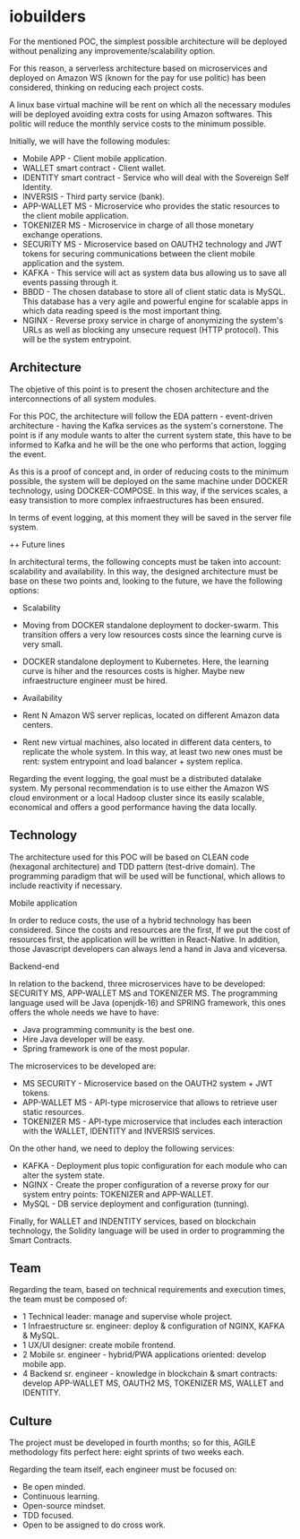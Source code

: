 # iobuilders


For the mentioned POC, the simplest possible architecture will be deployed without penalizing any improvemente/scalability option. 

For this reason, a serverless architecture based on microservices and deployed on Amazon WS (known for the pay for use politic) has been considered, thinking on reducing each project costs.

A linux base virtual machine will be rent on which all the necessary modules will be deployed avoiding extra costs for using Amazon softwares. This politic will reduce the monthly service costs to the minimum possible.

Initially, we will have the following modules:

 - Mobile APP - Client mobile application.
 - WALLET smart contract - Client wallet.
 - IDENTITY smart contract - Service who will deal with the Sovereign Self Identity.
 - INVERSIS - Third party service (bank).
 - APP-WALLET MS - Microservice who provides the static resources to the client mobile application.
 - TOKENIZER MS - Microservice in charge of all those monetary exchange operations.
 - SECURITY MS - Microservice based on OAUTH2 technology and JWT tokens for securing communications between the client mobile application and the system.
 - KAFKA - This service will act as system data bus allowing us to save all events passing through it.
 - BBDD - The chosen database to store all of client static data is MySQL. This database has a very agile and powerful engine for scalable apps in which data reading speed is the most important thing.
 - NGINX - Reverse proxy service in charge of anonymizing the system's URLs as well as blocking any unsecure request (HTTP protocol). This will be the system entrypoint.
 
 
## Architecture
 
The objetive of this point is to present the chosen architecture and the interconnections of all system modules. 

For this POC, the architecture will follow the EDA pattern - event-driven architecture - having the Kafka services as the system's cornerstone. The point is if any module wants to alter the current system state, this have to be informed to Kafka and he will be the one who performs that action, logging the event.
 
As this is a proof of concept and, in order of reducing costs to the minimum possible, the system will be deployed on the same machine under DOCKER technology, using DOCKER-COMPOSE. In this way, if the services scales, a easy transistion to more complex infraestructures has been ensured.
 
In terms of event logging, at this moment they will be saved in the server file system.

++ Future lines

In architectural terms, the following concepts must be taken into account: scalability and availability. In this way, the designed architecture must be base on these two points and, looking to the future, we have the following options:

- Scalability
 
 - Moving from DOCKER standalone deployment to docker-swarm. This transition offers a very low resources costs since the learning curve is very small.
 - DOCKER standalone deployment to Kubernetes. Here, the learning curve is hiher and the resources costs is higher. Maybe new infraestructure engineer must be hired.
 
- Availability

 - Rent N Amazon WS server replicas, located on different Amazon data centers.
 - Rent new virtual machines, also located in different data centers, to replicate the whole system. In this way, at least two new ones must be rent: system entrypoint and load balancer + system replica.
 
Regarding the event logging, the goal must be a distributed datalake system. My personal recommendation is to use either the Amazon WS cloud environment or a local Hadoop cluster since its easily scalable, economical and offers a good performance having the data locally.
 
 
## Technology

The architecture used for this POC will be based on CLEAN code (hexagonal architecture) and TDD pattern (test-drive domain). The programming paradigm that will be used will be functional, which allows to include reactivity if necessary.

Mobile application

In order to reduce costs, the use of a hybrid technology has been considered. Since the costs and resources are the first, If we put the cost of resources first, the application will be written in React-Native. In addition, those Javascript developers can always lend a hand in Java and viceversa.

Backend-end

In relation to the backend, three microservices have to be developed: SECURITY MS, APP-WALLET MS and TOKENIZER MS. The programming language used will be Java (openjdk-16) and SPRING framework, this ones offers the whole needs we have to have:

 - Java programming community is the best one.
 - Hire Java developer will be easy.
 - Spring framework is one of the most popular.

The microservices to be developed are:
 
 - MS SECURITY - Microservice based on the OAUTH2 system + JWT tokens.
 - APP-WALLET MS - API-type microservice that allows to retrieve user static resources.
 - TOKENIZER MS - API-type microservice that includes each interaction with the WALLET, IDENTITY and INVERSIS services.

On the other hand, we need to deploy the following services:

 - KAFKA - Deployment plus topic configuration for each module who can alter the system state.
 - NGINX - Create the proper configuration of a reverse proxy for our system entry points: TOKENIZER and APP-WALLET.
 - MySQL - DB service deployment and configuration (tunning).

Finally, for WALLET and INDENTITY services, based on blockchain technology, the Solidity language will be used in order to programming the Smart Contracts.


## Team

Regarding the team, based on technical requirements and execution times, the team must be composed of:

- 1 Technical leader: manage and supervise whole project.
- 1 Infraestructure sr. engineer: deploy & configuration of NGINX, KAFKA & MySQL.
- 1 UX/UI designer: create mobile frontend.
- 2 Mobile sr. engineer - hybrid/PWA applications oriented: develop mobile app.
- 4 Backend sr. engineer - knowledge in blockchain & smart contracts: develop APP-WALLET MS, OAUTH2 MS, TOKENIZER MS, WALLET and IDENTITY.
 
## Culture

The project must be developed in fourth months; so for this, AGILE methodology fits perfect here: eight sprints of two weeks each.

Regarding the team itself, each engineer must be focused on:

- Be open minded.
- Continuous learning.
- Open-source mindset.
- TDD focused.
- Open to be assigned to do cross work.
